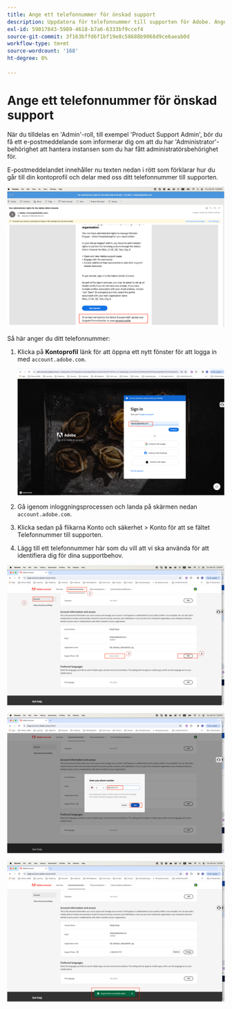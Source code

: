 ```yaml
---
title: Ange ett telefonnummer för önskad support
description: Uppdatera för telefonnummer till supporten för Adobe. Ange ditt telefonnummer till supporten.
exl-id: 59017843-5989-4618-b7a6-6333bf9ccef4
source-git-commit: 3f163bffd6f1bf19e8c58688b9068d9ce6aeab0d
workflow-type: tm+mt
source-wordcount: '168'
ht-degree: 0%

---
```


# Ange ett telefonnummer för önskad support

När du tilldelas en &#39;Admin&#39;-roll, till exempel &#39;Product Support Admin&#39;, bör du få ett e-postmeddelande som informerar dig om att du har &#39;Administrator&#39;-behörighet att hantera instansen som du har fått administratörsbehörighet för.

E-postmeddelandet innehåller nu texten nedan i rött som förklarar hur du går till din kontoprofil och delar med oss ditt telefonnummer till supporten.

![supporttelefon](assets/admin-console-1.png)

Så här anger du ditt telefonnummer:

1. Klicka på **Kontoprofil** länk för att öppna ett nytt fönster för att logga in med `account.adobe.com`.

   ![logga in](assets/sign-in.png)

1. Gå igenom inloggningsprocessen och landa på skärmen nedan `account.adobe.com`.
1. Klicka sedan på flikarna Konto och säkerhet > Konto för att se fältet Telefonnummer till supporten.
1. Lägg till ett telefonnummer här som du vill att vi ska använda för att identifiera dig för dina supportbehov.

![ange detaljer](assets/account-info.png)

![lägg till telefonnummer](assets/enter-phone-number.png)

![resultat](assets/result.png)
